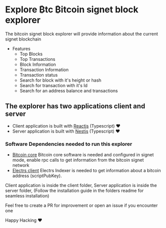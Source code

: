 # Explore ₿tc  ₿itcoin signet block explorer
  The bitcoin signet block explorer will provide information about the current signet blockchain

  - Features
    - Top Blocks
    - Top Transactions
    - Block Information
    - Transaction Information
    - Transaction status
    - Search for block with it's height or hash
    - Search for transaction with it's Id
    - Search for an address balance and transactions

 
## The explorer has two applications client and server

- Client application is built with [Reactjs](https://reactjs.org/) (Typescript) ❤️ 
- Server application is built with [Nestjs](https://docs.nestjs.com/) (Typescript) ❤️ 



### Software Dependencies needed to run this explorer
- [Bitcoin core](https://github.com/bitcoin/bitcoin)
    Bitcoin core software is needed and configured in signet mode, enable rpc calls to get information from the bitcoin signet network
- [Electrs client](https://github.com/romanz/electrs)
    Electrs Indexer is needed to get information about a bitcoin address (scriptPubKey). 


Client application is inside the client folder,
Server application is inside the server folder,
(Follow the installation guide in the folders readme for seamless installation)



Feel free to create a PR for improvement or open an issue if you encounter one

Happy Hacking ❤️ 